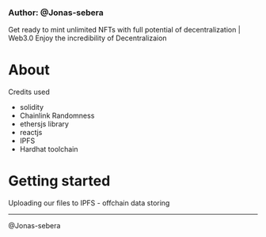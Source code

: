### Author: @Jonas-sebera

Get ready to mint unlimited NFTs with full potential of decentralization | Web3.0 
Enjoy the incredibility of Decentralizaion 

# About 
 Credits used 
  - solidity
  - Chainlink Randomness
  - ethersjs library
  - reactjs
  - IPFS
  - Hardhat toolchain

# Getting started
 Uploading our files to IPFS - offchain data storing



<hr>

@Jonas-sebera